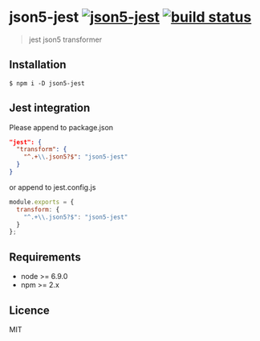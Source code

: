 # json5-jest [![json5-jest](https://img.shields.io/npm/v/json5-jest.svg?longCache=true)](https://www.npmjs.com/package/json5-jest) [![build status](https://travis-ci.org/RyosukeCla/json5-jest.svg?branch=master)](https://travis-ci.org/RyosukeCla/json5-jest)
> jest json5 transformer

## Installation
```
$ npm i -D json5-jest
```

## Jest integration
Please append to package.json
```json
"jest": {
  "transform": {
    "^.+\\.json5?$": "json5-jest"
  }
}
```

or append to jest.config.js
```js
module.exports = {
  transform: {
    "^.+\\.json5?$": "json5-jest"
  }
};
```

## Requirements
- node >= 6.9.0
- npm >= 2.x

## Licence
MIT
